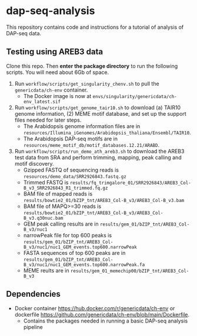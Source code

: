 # dap-seq-analysis
This repository contains code and instructions for a tutorial of analysis of DAP-seq data.

## Testing using AREB3 data
Clone this repo.  Then **enter the package directory** to run the following scripts.  You will need about 6Gb of space.
1. Run `workflow/scripts/get_singularity_chenv.sh` to pull the `genericdata/ch-env` container.
   - The Docker image is now at `envs/singularity/genericdata/ch-env_latest.sif`
2. Run `workflow/scripts/get_genome_tair10.sh` to download (a) TAIR10 genome information, (2) MEME motif database, and set up the support files needed for later steps.
   -  The Arabidopsis genome information files are in `resources/Illumina_iGenomes/Arabidopsis_thaliana/Ensembl/TAIR10`.
   -  The Arabidopsis DAP-seq motifs are in `resources/meme_motif_db/motif_databases.12.21/ARABD`.
3. Run `workflow/scripts/run_demo_ath_areb3.sh` to download the AREB3 test data from SRA and perform trimming, mapping, peak calling and motif discovery.
   -  Gzipped FASTQ of sequencing reads is `resources/demo_data/SRR2926843.fastq.gz`
   -  Trimmed FASTQ is `results/fq_trimgalore_01/SRR2926843/AREB3_Col-B_v3_SRR2926843_R1_trimmed.fq.gz`
   -  BAM file of mapped reads is `results/bowtie2_01/bZIP_tnt/AREB3_Col-B_v3/AREB3_Col-B_v3.bam`
   -  BAM file of MAPQ>=30 reads is `results/bowtie2_01/bZIP_tnt/AREB3_Col-B_v3/AREB3_Col-B_v3.q30nuc.bam`
   -  GEM peak calling results are in `results/gem_01/bZIP_tnt/AREB3_Col-B_v3/nuc1`
   -  narrowPeak file for top 600 peaks is `results/gem_01/bZIP_tnt/AREB3_Col-B_v3/nuc1/nuc1_GEM_events.top600.narrowPeak`
   -  FASTA sequences of top 600 peaks are in `results/gem_01/bZIP_tnt/AREB3_Col-B_v3/nuc1/nuc1_GEM_events.top600.narrowPeak.fa`
   -  MEME reults are in `results/gem_01_memechip00/bZIP_tnt/AREB3_Col-B_v3`

## Dependencies
- Docker container https://hub.docker.com/r/genericdata/ch-env or dockerfile https://github.com/genericdata/ch-env/blob/main/Dockerfile.
  - Contains the packages needed in running a basic DAP-seq analysis pipeline
